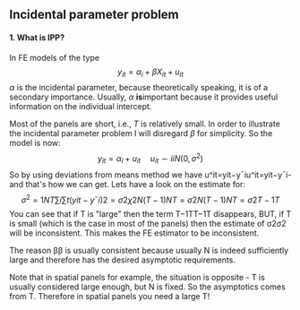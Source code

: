 ## Incidental parameter problem

#### 1. What is IPP?

In FE models of the type
$$
y_{it}=α_i+βX_{it}+u_{it}
$$
$α$ is the incidental parameter, because theoretically speaking, it is of a secondary importance. Usually,  $α$ **is**important because it provides useful information on the individual intercept.

Most of the panels are short, i.e., $T$ is relatively small. In order to illustrate the incidental parameter problem I will disregard $β$ for simplicity. So the model is now:
$$
y_{it}=α_i+u_{it}\;\;\;\;\;u_{it}∼iiN(0,σ^2)
$$
So by using deviations from means method we have u^it=yit−y¯iu^it=yit−y¯i- and that's how we can get. Lets have a look on the estimate for:
$$
σ^2=1NT∑i∑t(yit−y¯i)2=σ2χ2N(T−1)NT=σ2N(T−1)NT=σ2T−1T
$$
You can see that if T is "large" then the term T−1TT−1T disappears, BUT, if T is small (which is the case in most of the panels) then the estimate of σ2σ2 will be inconsistent. This makes the FE estimator to be inconsistent.

The reason ββ is usually consistent because usually N is indeed sufficiently large and therefore has the desired asymptotic requirements.

Note that in spatial panels for example, the situation is opposite - T is usually considered large enough, but N is fixed. So the asymptotics comes from T. Therefore in spatial panels you need a large T!